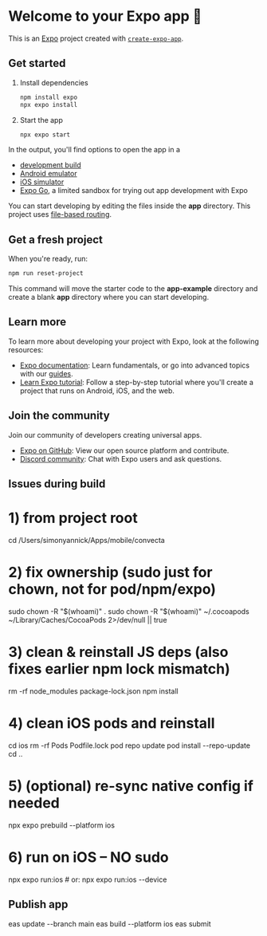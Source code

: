 # Welcome to your Expo app 👋

This is an [Expo](https://expo.dev) project created with [`create-expo-app`](https://www.npmjs.com/package/create-expo-app).

## Get started

1. Install dependencies

   ```bash
   npm install expo
   npx expo install
   ```

2. Start the app

   ```bash
   npx expo start
   ```

In the output, you'll find options to open the app in a

- [development build](https://docs.expo.dev/develop/development-builds/introduction/)
- [Android emulator](https://docs.expo.dev/workflow/android-studio-emulator/)
- [iOS simulator](https://docs.expo.dev/workflow/ios-simulator/)
- [Expo Go](https://expo.dev/go), a limited sandbox for trying out app development with Expo

You can start developing by editing the files inside the **app** directory. This project uses [file-based routing](https://docs.expo.dev/router/introduction).

## Get a fresh project

When you're ready, run:

```bash
npm run reset-project
```

This command will move the starter code to the **app-example** directory and create a blank **app** directory where you can start developing.

## Learn more

To learn more about developing your project with Expo, look at the following resources:

- [Expo documentation](https://docs.expo.dev/): Learn fundamentals, or go into advanced topics with our [guides](https://docs.expo.dev/guides).
- [Learn Expo tutorial](https://docs.expo.dev/tutorial/introduction/): Follow a step-by-step tutorial where you'll create a project that runs on Android, iOS, and the web.

## Join the community

Join our community of developers creating universal apps.

- [Expo on GitHub](https://github.com/expo/expo): View our open source platform and contribute.
- [Discord community](https://chat.expo.dev): Chat with Expo users and ask questions.


## Issues during build
# 1) from project root
cd /Users/simonyannick/Apps/mobile/convecta

# 2) fix ownership (sudo just for chown, not for pod/npm/expo)
sudo chown -R "$(whoami)" .
sudo chown -R "$(whoami)" ~/.cocoapods ~/Library/Caches/CocoaPods 2>/dev/null || true

# 3) clean & reinstall JS deps (also fixes earlier npm lock mismatch)
rm -rf node_modules package-lock.json
npm install

# 4) clean iOS pods and reinstall
cd ios
rm -rf Pods Podfile.lock
pod repo update
pod install --repo-update
cd ..

# 5) (optional) re-sync native config if needed
npx expo prebuild --platform ios

# 6) run on iOS – NO sudo
npx expo run:ios        # or: npx expo run:ios --device


## Publish app

eas update --branch main
eas build --platform ios
eas submit